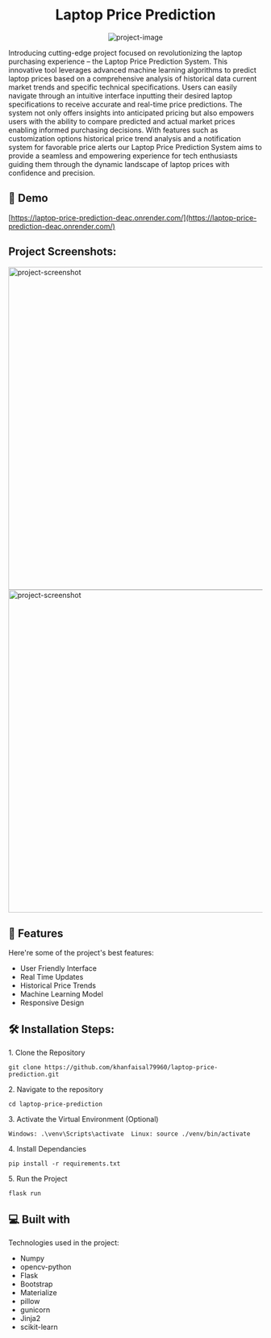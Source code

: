 <h1 align="center" id="title">Laptop Price Prediction</h1>

<p align="center"><img src="https://socialify.git.ci/khanfaisal79960/laptop-price-prediction/image?description=1&amp;descriptionEditable=Predicting%20Laptop%20Prices%20in%20the%20Ever-Evolving%20Tech%20Landscape&amp;language=1&amp;name=1&amp;owner=1&amp;pattern=Circuit%20Board&amp;theme=Light" alt="project-image"></p>

<p id="description">Introducing cutting-edge project focused on revolutionizing the laptop purchasing experience – the Laptop Price Prediction System. This innovative tool leverages advanced machine learning algorithms to predict laptop prices based on a comprehensive analysis of historical data current market trends and specific technical specifications. Users can easily navigate through an intuitive interface inputting their desired laptop specifications to receive accurate and real-time price predictions. The system not only offers insights into anticipated pricing but also empowers users with the ability to compare predicted and actual market prices enabling informed purchasing decisions. With features such as customization options historical price trend analysis and a notification system for favorable price alerts our Laptop Price Prediction System aims to provide a seamless and empowering experience for tech enthusiasts guiding them through the dynamic landscape of laptop prices with confidence and precision.</p>

<h2>🚀 Demo</h2>

[https://laptop-price-prediction-deac.onrender.com/](https://laptop-price-prediction-deac.onrender.com/)

<h2>Project Screenshots:</h2>

<img src="https://i.ibb.co/Kr4P1M2/Screenshot-2024-03-05-154917.png" alt="project-screenshot" width="640" height="640/">

<img src="https://i.ibb.co/t2y6KcK/Screenshot-2024-03-05-154941.png" alt="project-screenshot" width="640" height="640/">

  
  
<h2>🧐 Features</h2>

Here're some of the project's best features:

*   User Friendly Interface
*   Real Time Updates
*   Historical Price Trends
*   Machine Learning Model
*   Responsive Design

<h2>🛠️ Installation Steps:</h2>

<p>1. Clone the Repository</p>

```
git clone https://github.com/khanfaisal79960/laptop-price-prediction.git
```

<p>2. Navigate to the repository</p>

```
cd laptop-price-prediction
```

<p>3. Activate the Virtual Environment (Optional)</p>

```
Windows: .\venv\Scripts\activate  Linux: source ./venv/bin/activate
```

<p>4. Install Dependancies</p>

```
pip install -r requirements.txt
```

<p>5. Run the Project</p>

```
flask run
```

  
  
<h2>💻 Built with</h2>

Technologies used in the project:

*   Numpy
*   opencv-python
*   Flask
*   Bootstrap
*   Materialize
*   pillow
*   gunicorn
*   Jinja2
*   scikit-learn
  
